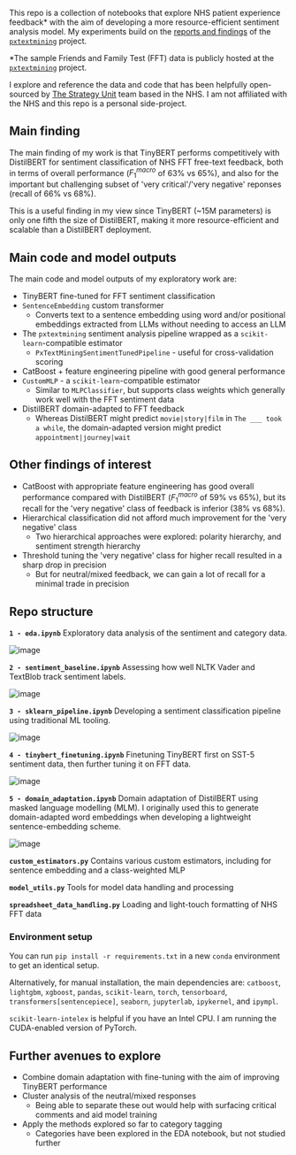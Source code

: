 This repo is a collection of notebooks that explore NHS patient experience feedback* with the aim of developing a more resource-efficient sentiment analysis model. My experiments build on the [reports and findings](https://the-strategy-unit.github.io/PatientExperience-QDC/) of the [`pxtextmining`](https://github.com/The-Strategy-Unit/pxtextmining/tree/main) project.

*The sample Friends and Family Test (FFT) data is publicly hosted at the [`pxtextmining`](https://github.com/The-Strategy-Unit/pxtextmining/tree/main) project.

I explore and reference the data and code that has been helpfully open-sourced by [The Strategy Unit](https://github.com/The-Strategy-Unit) team based in the NHS. I am not affiliated with the NHS and this repo is a personal side-project.

## Main finding
The main finding of my work is that TinyBERT performs competitively with DistilBERT for sentiment classification of NHS FFT free-text feedback, both in terms of overall performance ($F_1^{macro}$ of 63% vs 65%), and also for the important but challenging subset of 'very critical'/'very negative' reponses (recall of 66% vs 68%).

This is a useful finding in my view since TinyBERT (~15M parameters) is only one fifth the size of DistilBERT, making it more resource-efficient and scalable than a DistilBERT deployment.

## Main code and model outputs

The main code and model outputs of my exploratory work are:
 - TinyBERT fine-tuned for FFT sentiment classification
 - `SentenceEmbedding` custom transformer
   - Converts text to a sentence embedding using word and/or positional embeddings extracted from LLMs without needing to access an LLM
 - The `pxtextmining` sentiment analysis pipeline wrapped as a `scikit-learn`-compatible estimator
   - `PxTextMiningSentimentTunedPipeline` - useful for cross-validation scoring
 - CatBoost + feature engineering pipeline with good general performance
 - `CustomMLP` - a `scikit-learn`-compatible estimator
   - Similar to `MLPClassifier`, but supports class weights which generally work well with the FFT sentiment data
 - DistilBERT domain-adapted to FFT feedback
     - Whereas DistilBERT might predict `movie|story|film` in `The ___ took a while`, the domain-adapted version might predict `appointment|journey|wait`

## Other findings of interest
 - CatBoost with appropriate feature engineering has good overall performance compared with DistilBERT ($F_1^{macro}$ of 59% vs 65%), but its recall for the 'very negative' class of feedback is inferior (38% vs 68%).
 - Hierarchical classification did not afford much improvement for the 'very negative' class
   - Two hierarchical approaches were explored: polarity hierarchy, and sentiment strength hierarchy
 - Threshold tuning the 'very negative' class for higher recall resulted in a sharp drop in precision
   - But for neutral/mixed feedback, we can gain a lot of recall for a minimal trade in precision 


## Repo structure

**`1 - eda.ipynb`**
Exploratory data analysis of the sentiment and category data.

![image](https://github.com/user-attachments/assets/92ac3f79-63d7-48c2-af2b-d8cbbbaf03fc)

**`2 - sentiment_baseline.ipynb`**
Assessing how well NLTK Vader and TextBlob track sentiment labels.

![image](https://github.com/user-attachments/assets/c871f5c4-bb43-4145-b485-13f2dd2af25a)

**`3 - sklearn_pipeline.ipynb`**
Developing a sentiment classification pipeline using traditional ML tooling.

![image](https://github.com/user-attachments/assets/655a1fd5-4395-4274-9a58-d49699e41e7b)

**`4 - tinybert_finetuning.ipynb`**
Finetuning TinyBERT first on SST-5 sentiment data, then further tuning it on FFT data.

![image](https://github.com/user-attachments/assets/aed20549-a668-4f47-9dde-facd7cff9515)

**`5 - domain_adaptation.ipynb`**
Domain adaptation of DistilBERT using masked language modelling (MLM). I originally used this to generate domain-adapted word embeddings when developing a lightweight sentence-embedding scheme. 

![image](https://github.com/user-attachments/assets/c7647a6b-d374-46f1-b347-7024d5128b4c)

**`custom_estimators.py`** Contains various custom estimators, including for sentence embedding and a class-weighted MLP

**`model_utils.py`** Tools for model data handling and processing

**`spreadsheet_data_handling.py`** Loading and light-touch formatting of NHS FFT data

### Environment setup
You can run `pip install -r requirements.txt` in a new `conda` environment to get an identical setup.

Alternatively, for manual installation, the main dependencies are: `catboost`, `lightgbm`, `xgboost`, `pandas`, `scikit-learn`, `torch`, `tensorboard`, `transformers[sentencepiece]`, `seaborn`, `jupyterlab`, `ipykernel`, and `ipympl`.

`scikit-learn-intelex` is helpful if you have an Intel CPU. I am running the CUDA-enabled version of PyTorch.

 ## Further avenues to explore
 - Combine domain adaptation with fine-tuning with the aim of improving TinyBERT performance
 - Cluster analysis of the neutral/mixed responses
   - Being able to separate these out would help with surfacing critical comments and aid model training
 - Apply the methods explored so far to category tagging
   - Categories have been explored in the EDA notebook, but not studied further   
